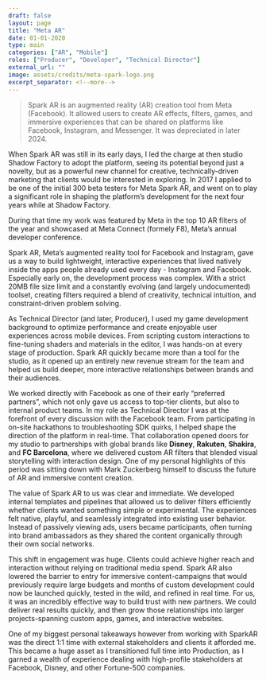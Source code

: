 ```yaml
---
draft: false
layout: page
title: "Meta AR"
date: 01-01-2020
type: main
categories: ["AR", "Mobile"]
roles: ["Producer", "Developer", "Technical Director"]
external_url: ""
image: assets/credits/meta-spark-logo.png
excerpt_separator: <!--more-->
---
```


> Spark AR is an augmented reality (AR) creation tool from Meta (Facebook). It allowed users to create AR effects, filters, games, and immersive experiences that can be shared on platforms like Facebook, Instagram, and Messenger. It was depreciated in later 2024.

When Spark AR was still in its early days, I led the charge at then studio Shadow Factory to adopt the platform, seeing its potential beyond just a novelty, but as a powerful new channel for creative, technically-driven marketing that clients would be interested in exploring. In 2017 I applied to be one of the initial 300 beta testers for Meta Spark AR, and went on to play a significant role in shaping the platform’s development for the next four years while at Shadow Factory.

<!--more-->

During that time my work was featured by Meta in the top 10 AR filters of the year and showcased at Meta Connect (formely F8), Meta’s annual developer conference.

Spark AR, Meta’s augmented reality tool for Facebook and Instagram, gave us a way to build lightweight, interactive experiences that lived natively inside the apps people already used every day - Instagram and Facebook. Especially early on, the development process was complex. With a strict 20MB file size limit and a constantly evolving (and largely undocumented) toolset, creating filters required a blend of creativity, technical intuition, and constraint-driven problem solving.

As Technical Director (and later, Producer), I used my game development background to optimize performance and create enjoyable user experiences across mobile devices. From scripting custom interactions to fine-tuning shaders and materials in the editor, I was hands-on at every stage of production. Spark AR quickly became more than a tool for the studio, as it opened up an entirely new revenue stream for the team and helped us build deeper, more interactive relationships between brands and their audiences.

We worked directly with Facebook as one of their early “preferred partners”, which not only gave us access to top-tier clients, but also to internal product teams. In my role as Technical Director I was at the forefront of every discussion with the Facebook team. From participating in on-site hackathons to troubleshooting SDK quirks, I helped shape the direction of the platform in real-time. That collaboration opened doors for my studio to partnerships with global brands like **Disney**, **Rakuten**, **Shakira**, and **FC Barcelona**, where we delivered custom AR filters that blended visual storytelling with interaction design. One of my personal highlights of this period was sitting down with Mark Zuckerberg himself to discuss the future of AR and immersive content creation.

The value of Spark AR to us was clear and immediate. We developed internal templates and pipelines that allowed us to deliver filters efficiently whether clients wanted something simple or experimental. The experiences felt native, playful, and seamlessly integrated into existing user behavior. Instead of passively viewing ads, users became participants, often turning into brand ambassadors as they shared the content organically through their own social networks.

This shift in engagement was huge. Clients could achieve higher reach and interaction without relying on traditional media spend. Spark AR also lowered the barrier to entry for immersive content-campaigns that would previously require large budgets and months of custom development could now be launched quickly, tested in the wild, and refined in real time. For us, it was an incredibly effective way to build trust with new partners. We could deliver real results quickly, and then grow those relationships into larger projects-spanning custom apps, games, and interactive websites.

One of my biggest personal takeaways however from working with SparkAR was the direct 1:1 time with external stakeholders and clients it afforded me. This became a huge asset as I transitioned full time into Production, as I garned a wealth of experience dealing with high-profile stakeholders at Facebook, Disney, and other Fortune-500 companies.
